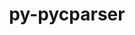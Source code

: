 ---
title: "py-pycparser"
layout: cache
categories: [package, develop-2024-12-22]
meta: {"versions": ["2.21"], "compilers": ["gcc@=11.1.0", "gcc@=11.4.0", "gcc@=13.2.0", "gcc@=7.3.1", "gcc@=7.5.0", "gcc@=9.4.0", "oneapi@=2024.2.1"], "oss": ["amzn2", "ubuntu18.04", "ubuntu20.04", "ubuntu22.04", "ubuntu24.04"], "platforms": ["linux"], "targets": ["aarch64", "neoverse_v2", "ppc64le", "x86_64_v3"], "stacks": ["aws-isc", "aws-isc-aarch64", "bootstrap-x86_64-linux-gnu", "data-vis-sdk", "e4s", "e4s-neoverse-v2", "e4s-oneapi", "e4s-power", "ml-linux-aarch64-cpu", "ml-linux-aarch64-cuda", "ml-linux-x86_64-cpu", "ml-linux-x86_64-cuda", "radiuss", "root"], "num_specs": 22, "num_specs_by_stack": {"root": 22, "aws-isc-aarch64": 1, "aws-isc": 1, "radiuss": 1, "e4s-power": 2, "data-vis-sdk": 1, "e4s-neoverse-v2": 2, "e4s": 2, "e4s-oneapi": 3, "ml-linux-aarch64-cuda": 1, "ml-linux-aarch64-cpu": 1, "bootstrap-x86_64-linux-gnu": 8, "ml-linux-x86_64-cuda": 1, "ml-linux-x86_64-cpu": 1}}
spec_details: [{"hash": "u2yn7n6vn6jbc3ilao4kw5so3ehkkxpc", "compiler": "gcc@=7.3.1", "versions": ["2.21"], "os": "amzn2", "platform": "linux", "target": "aarch64", "variants": ["build_system=python_pip"], "stacks": ["root", "aws-isc-aarch64"], "size": "-", "tarball": "https://binaries.spack.io/develop-2024-12-22/build_cache/linux-amzn2-aarch64/gcc-7.3.1/py-pycparser-2.21/linux-amzn2-aarch64-gcc-7.3.1-py-pycparser-2.21-u2yn7n6vn6jbc3ilao4kw5so3ehkkxpc.spack"}, {"hash": "4obpmphsrtque3rtftzob7chzbsmw7bv", "compiler": "gcc@=7.3.1", "versions": ["2.21"], "os": "amzn2", "platform": "linux", "target": "x86_64_v3", "variants": ["build_system=python_pip"], "stacks": ["root", "aws-isc"], "size": "-", "tarball": "https://binaries.spack.io/develop-2024-12-22/build_cache/linux-amzn2-x86_64_v3/gcc-7.3.1/py-pycparser-2.21/linux-amzn2-x86_64_v3-gcc-7.3.1-py-pycparser-2.21-4obpmphsrtque3rtftzob7chzbsmw7bv.spack"}, {"hash": "dlsh7eqt5nb3xxkeqbpfg65koc6p2oc3", "compiler": "gcc@=7.5.0", "versions": ["2.21"], "os": "ubuntu18.04", "platform": "linux", "target": "x86_64_v3", "variants": ["build_system=python_pip"], "stacks": ["root", "radiuss"], "size": "-", "tarball": "https://binaries.spack.io/develop-2024-12-22/build_cache/linux-ubuntu18.04-x86_64_v3/gcc-7.5.0/py-pycparser-2.21/linux-ubuntu18.04-x86_64_v3-gcc-7.5.0-py-pycparser-2.21-dlsh7eqt5nb3xxkeqbpfg65koc6p2oc3.spack"}, {"hash": "iwjwfav2n2zg3v6ll2afcdw5aavbpelv", "compiler": "gcc@=9.4.0", "versions": ["2.21"], "os": "ubuntu20.04", "platform": "linux", "target": "ppc64le", "variants": ["build_system=python_pip"], "stacks": ["root", "e4s-power"], "size": "-", "tarball": "https://binaries.spack.io/develop-2024-12-22/build_cache/linux-ubuntu20.04-ppc64le/gcc-9.4.0/py-pycparser-2.21/linux-ubuntu20.04-ppc64le-gcc-9.4.0-py-pycparser-2.21-iwjwfav2n2zg3v6ll2afcdw5aavbpelv.spack"}, {"hash": "uxh5of7rispts4i3rym6vjc3fggndigf", "compiler": "gcc@=9.4.0", "versions": ["2.21"], "os": "ubuntu20.04", "platform": "linux", "target": "ppc64le", "variants": ["build_system=python_pip"], "stacks": ["root", "e4s-power"], "size": "-", "tarball": "https://binaries.spack.io/develop-2024-12-22/build_cache/linux-ubuntu20.04-ppc64le/gcc-9.4.0/py-pycparser-2.21/linux-ubuntu20.04-ppc64le-gcc-9.4.0-py-pycparser-2.21-uxh5of7rispts4i3rym6vjc3fggndigf.spack"}, {"hash": "zpyo7ukojjocgxfjtuurdk4dk4j76qww", "compiler": "gcc@=11.1.0", "versions": ["2.21"], "os": "ubuntu20.04", "platform": "linux", "target": "x86_64_v3", "variants": ["build_system=python_pip"], "stacks": ["root", "data-vis-sdk"], "size": "-", "tarball": "https://binaries.spack.io/develop-2024-12-22/build_cache/linux-ubuntu20.04-x86_64_v3/gcc-11.1.0/py-pycparser-2.21/linux-ubuntu20.04-x86_64_v3-gcc-11.1.0-py-pycparser-2.21-zpyo7ukojjocgxfjtuurdk4dk4j76qww.spack"}, {"hash": "cyglsniewd6s46youd5pouo6zwrisul4", "compiler": "gcc@=11.4.0", "versions": ["2.21"], "os": "ubuntu22.04", "platform": "linux", "target": "neoverse_v2", "variants": ["build_system=python_pip"], "stacks": ["e4s-neoverse-v2", "root"], "size": "-", "tarball": "https://binaries.spack.io/develop-2024-12-22/build_cache/linux-ubuntu22.04-neoverse_v2/gcc-11.4.0/py-pycparser-2.21/linux-ubuntu22.04-neoverse_v2-gcc-11.4.0-py-pycparser-2.21-cyglsniewd6s46youd5pouo6zwrisul4.spack"}, {"hash": "7kgnkjwej4pob5hnd5ozddey3zqedm4k", "compiler": "gcc@=11.4.0", "versions": ["2.21"], "os": "ubuntu22.04", "platform": "linux", "target": "neoverse_v2", "variants": ["build_system=python_pip"], "stacks": ["e4s-neoverse-v2", "root"], "size": "-", "tarball": "https://binaries.spack.io/develop-2024-12-22/build_cache/linux-ubuntu22.04-neoverse_v2/gcc-11.4.0/py-pycparser-2.21/linux-ubuntu22.04-neoverse_v2-gcc-11.4.0-py-pycparser-2.21-7kgnkjwej4pob5hnd5ozddey3zqedm4k.spack"}, {"hash": "f3h5lx356xzglzl2hypzjld2drgku2za", "compiler": "gcc@=11.4.0", "versions": ["2.21"], "os": "ubuntu22.04", "platform": "linux", "target": "x86_64_v3", "variants": ["build_system=python_pip"], "stacks": ["root", "e4s"], "size": "-", "tarball": "https://binaries.spack.io/develop-2024-12-22/build_cache/linux-ubuntu22.04-x86_64_v3/gcc-11.4.0/py-pycparser-2.21/linux-ubuntu22.04-x86_64_v3-gcc-11.4.0-py-pycparser-2.21-f3h5lx356xzglzl2hypzjld2drgku2za.spack"}, {"hash": "nxe7pujhjsw5uzimdsgptknmvgzyjzwx", "compiler": "gcc@=11.4.0", "versions": ["2.21"], "os": "ubuntu22.04", "platform": "linux", "target": "x86_64_v3", "variants": ["build_system=python_pip"], "stacks": ["root", "e4s"], "size": "-", "tarball": "https://binaries.spack.io/develop-2024-12-22/build_cache/linux-ubuntu22.04-x86_64_v3/gcc-11.4.0/py-pycparser-2.21/linux-ubuntu22.04-x86_64_v3-gcc-11.4.0-py-pycparser-2.21-nxe7pujhjsw5uzimdsgptknmvgzyjzwx.spack"}, {"hash": "lkkjlwnpmsibvi4dzbqoe4vmjbyqtomn", "compiler": "oneapi@=2024.2.1", "versions": ["2.21"], "os": "ubuntu22.04", "platform": "linux", "target": "x86_64_v3", "variants": ["build_system=python_pip"], "stacks": ["e4s-oneapi", "root"], "size": "-", "tarball": "https://binaries.spack.io/develop-2024-12-22/build_cache/linux-ubuntu22.04-x86_64_v3/oneapi-2024.2.1/py-pycparser-2.21/linux-ubuntu22.04-x86_64_v3-oneapi-2024.2.1-py-pycparser-2.21-lkkjlwnpmsibvi4dzbqoe4vmjbyqtomn.spack"}, {"hash": "loyjhhvjlvjmi6tp3pmry25kz55zczye", "compiler": "oneapi@=2024.2.1", "versions": ["2.21"], "os": "ubuntu22.04", "platform": "linux", "target": "x86_64_v3", "variants": ["build_system=python_pip"], "stacks": ["e4s-oneapi", "root"], "size": "-", "tarball": "https://binaries.spack.io/develop-2024-12-22/build_cache/linux-ubuntu22.04-x86_64_v3/oneapi-2024.2.1/py-pycparser-2.21/linux-ubuntu22.04-x86_64_v3-oneapi-2024.2.1-py-pycparser-2.21-loyjhhvjlvjmi6tp3pmry25kz55zczye.spack"}, {"hash": "wcghgcdipigvbwovzdyihgs2selfhlii", "compiler": "oneapi@=2024.2.1", "versions": ["2.21"], "os": "ubuntu22.04", "platform": "linux", "target": "x86_64_v3", "variants": ["build_system=python_pip"], "stacks": ["e4s-oneapi", "root"], "size": "-", "tarball": "https://binaries.spack.io/develop-2024-12-22/build_cache/linux-ubuntu22.04-x86_64_v3/oneapi-2024.2.1/py-pycparser-2.21/linux-ubuntu22.04-x86_64_v3-oneapi-2024.2.1-py-pycparser-2.21-wcghgcdipigvbwovzdyihgs2selfhlii.spack"}, {"hash": "qikt65myidltvbk376gxam5m6zwnklr6", "compiler": "gcc@=13.2.0", "versions": ["2.21"], "os": "ubuntu24.04", "platform": "linux", "target": "aarch64", "variants": ["build_system=python_pip"], "stacks": ["ml-linux-aarch64-cuda", "root", "ml-linux-aarch64-cpu"], "size": "-", "tarball": "https://binaries.spack.io/develop-2024-12-22/build_cache/linux-ubuntu24.04-aarch64/gcc-13.2.0/py-pycparser-2.21/linux-ubuntu24.04-aarch64-gcc-13.2.0-py-pycparser-2.21-qikt65myidltvbk376gxam5m6zwnklr6.spack"}, {"hash": "pmanuuwyuja6h7dy2qp54w25k23sw4ri", "compiler": "gcc@=13.2.0", "versions": ["2.21"], "os": "ubuntu24.04", "platform": "linux", "target": "x86_64_v3", "variants": ["build_system=python_pip"], "stacks": ["root", "bootstrap-x86_64-linux-gnu"], "size": "-", "tarball": "https://binaries.spack.io/develop-2024-12-22/build_cache/linux-ubuntu24.04-x86_64_v3/gcc-13.2.0/py-pycparser-2.21/linux-ubuntu24.04-x86_64_v3-gcc-13.2.0-py-pycparser-2.21-pmanuuwyuja6h7dy2qp54w25k23sw4ri.spack"}, {"hash": "6ojytl76ywz33bwkcjlftuprioqb6zwr", "compiler": "gcc@=13.2.0", "versions": ["2.21"], "os": "ubuntu24.04", "platform": "linux", "target": "x86_64_v3", "variants": ["build_system=python_pip"], "stacks": ["root", "bootstrap-x86_64-linux-gnu"], "size": "-", "tarball": "https://binaries.spack.io/develop-2024-12-22/build_cache/linux-ubuntu24.04-x86_64_v3/gcc-13.2.0/py-pycparser-2.21/linux-ubuntu24.04-x86_64_v3-gcc-13.2.0-py-pycparser-2.21-6ojytl76ywz33bwkcjlftuprioqb6zwr.spack"}, {"hash": "5whc535ta2nogkmj2mhkn74tg52y2ajs", "compiler": "gcc@=13.2.0", "versions": ["2.21"], "os": "ubuntu24.04", "platform": "linux", "target": "x86_64_v3", "variants": ["build_system=python_pip"], "stacks": ["root", "bootstrap-x86_64-linux-gnu"], "size": "-", "tarball": "https://binaries.spack.io/develop-2024-12-22/build_cache/linux-ubuntu24.04-x86_64_v3/gcc-13.2.0/py-pycparser-2.21/linux-ubuntu24.04-x86_64_v3-gcc-13.2.0-py-pycparser-2.21-5whc535ta2nogkmj2mhkn74tg52y2ajs.spack"}, {"hash": "stml2gp5zl7ettttpd424c7t6rmcpg5b", "compiler": "gcc@=13.2.0", "versions": ["2.21"], "os": "ubuntu24.04", "platform": "linux", "target": "x86_64_v3", "variants": ["build_system=python_pip"], "stacks": ["root", "bootstrap-x86_64-linux-gnu"], "size": "-", "tarball": "https://binaries.spack.io/develop-2024-12-22/build_cache/linux-ubuntu24.04-x86_64_v3/gcc-13.2.0/py-pycparser-2.21/linux-ubuntu24.04-x86_64_v3-gcc-13.2.0-py-pycparser-2.21-stml2gp5zl7ettttpd424c7t6rmcpg5b.spack"}, {"hash": "uo7xozohs7pent73dlj4yugm3p3rbayn", "compiler": "gcc@=13.2.0", "versions": ["2.21"], "os": "ubuntu24.04", "platform": "linux", "target": "x86_64_v3", "variants": ["build_system=python_pip"], "stacks": ["root", "bootstrap-x86_64-linux-gnu"], "size": "-", "tarball": "https://binaries.spack.io/develop-2024-12-22/build_cache/linux-ubuntu24.04-x86_64_v3/gcc-13.2.0/py-pycparser-2.21/linux-ubuntu24.04-x86_64_v3-gcc-13.2.0-py-pycparser-2.21-uo7xozohs7pent73dlj4yugm3p3rbayn.spack"}, {"hash": "awo73ndtne56b6w6avc2bwahwexj3ikd", "compiler": "gcc@=13.2.0", "versions": ["2.21"], "os": "ubuntu24.04", "platform": "linux", "target": "x86_64_v3", "variants": ["build_system=python_pip"], "stacks": ["root", "bootstrap-x86_64-linux-gnu"], "size": "-", "tarball": "https://binaries.spack.io/develop-2024-12-22/build_cache/linux-ubuntu24.04-x86_64_v3/gcc-13.2.0/py-pycparser-2.21/linux-ubuntu24.04-x86_64_v3-gcc-13.2.0-py-pycparser-2.21-awo73ndtne56b6w6avc2bwahwexj3ikd.spack"}, {"hash": "clidmibeyqwn5eh4eyfd4u2wr2nkxw2a", "compiler": "gcc@=13.2.0", "versions": ["2.21"], "os": "ubuntu24.04", "platform": "linux", "target": "x86_64_v3", "variants": ["build_system=python_pip"], "stacks": ["root", "ml-linux-x86_64-cuda", "bootstrap-x86_64-linux-gnu", "ml-linux-x86_64-cpu"], "size": "-", "tarball": "https://binaries.spack.io/develop-2024-12-22/build_cache/linux-ubuntu24.04-x86_64_v3/gcc-13.2.0/py-pycparser-2.21/linux-ubuntu24.04-x86_64_v3-gcc-13.2.0-py-pycparser-2.21-clidmibeyqwn5eh4eyfd4u2wr2nkxw2a.spack"}, {"hash": "25gi3hjvildwwdggpvvseh6jd3kgbdnp", "compiler": "gcc@=13.2.0", "versions": ["2.21"], "os": "ubuntu24.04", "platform": "linux", "target": "x86_64_v3", "variants": ["build_system=python_pip"], "stacks": ["root", "bootstrap-x86_64-linux-gnu"], "size": "-", "tarball": "https://binaries.spack.io/develop-2024-12-22/build_cache/linux-ubuntu24.04-x86_64_v3/gcc-13.2.0/py-pycparser-2.21/linux-ubuntu24.04-x86_64_v3-gcc-13.2.0-py-pycparser-2.21-25gi3hjvildwwdggpvvseh6jd3kgbdnp.spack"}]
---